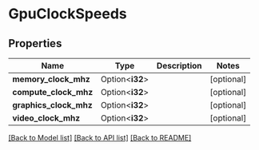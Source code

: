 # GpuClockSpeeds

## Properties

Name | Type | Description | Notes
------------ | ------------- | ------------- | -------------
**memory_clock_mhz** | Option<**i32**> |  | [optional]
**compute_clock_mhz** | Option<**i32**> |  | [optional]
**graphics_clock_mhz** | Option<**i32**> |  | [optional]
**video_clock_mhz** | Option<**i32**> |  | [optional]

[[Back to Model list]](../README.md#documentation-for-models) [[Back to API list]](../README.md#documentation-for-api-endpoints) [[Back to README]](../README.md)


